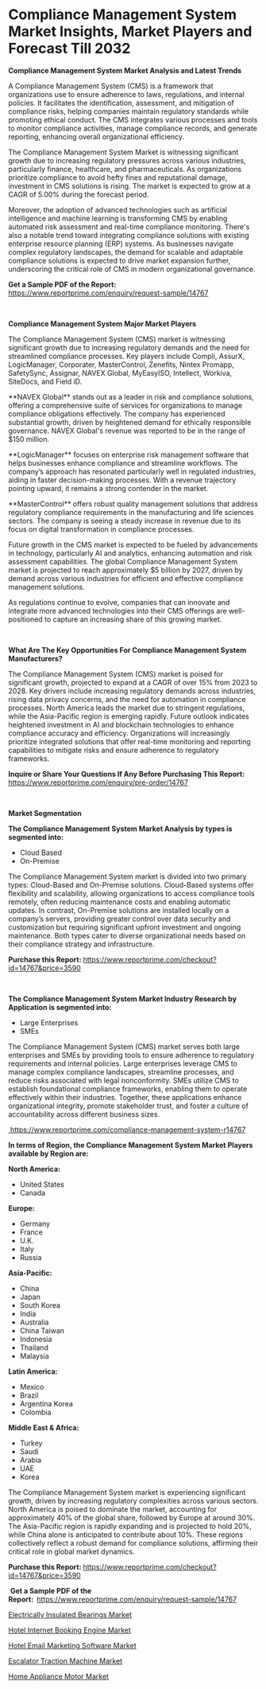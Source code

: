 <p><h1>Compliance Management System Market Insights, Market Players and Forecast Till 2032</h1></p><p><strong>Compliance Management System Market Analysis and Latest Trends</strong></p>
<p><p>A Compliance Management System (CMS) is a framework that organizations use to ensure adherence to laws, regulations, and internal policies. It facilitates the identification, assessment, and mitigation of compliance risks, helping companies maintain regulatory standards while promoting ethical conduct. The CMS integrates various processes and tools to monitor compliance activities, manage compliance records, and generate reporting, enhancing overall organizational efficiency.</p><p>The Compliance Management System Market is witnessing significant growth due to increasing regulatory pressures across various industries, particularly finance, healthcare, and pharmaceuticals. As organizations prioritize compliance to avoid hefty fines and reputational damage, investment in CMS solutions is rising. The market is expected to grow at a CAGR of 5.00% during the forecast period. </p><p>Moreover, the adoption of advanced technologies such as artificial intelligence and machine learning is transforming CMS by enabling automated risk assessment and real-time compliance monitoring. There's also a notable trend toward integrating compliance solutions with existing enterprise resource planning (ERP) systems. As businesses navigate complex regulatory landscapes, the demand for scalable and adaptable compliance solutions is expected to drive market expansion further, underscoring the critical role of CMS in modern organizational governance.</p></p>
<p><strong>Get a Sample PDF of the Report:&nbsp;</strong> <a href="https://www.reportprime.com/enquiry/request-sample/14767?utm_campaign=2290&utm_medium=2&utm_source=Github&utm_content=ia&utm_term=20032025&utm_id=compliance-management-system">https://www.reportprime.com/enquiry/request-sample/14767</a></p>
<p>&nbsp;</p>
<p><strong>Compliance Management System Major Market Players</strong></p>
<p><p>The Compliance Management System (CMS) market is witnessing significant growth due to increasing regulatory demands and the need for streamlined compliance processes. Key players include Compli, AssurX, LogicManager, Corporater, MasterControl, Zenefits, Nintex Promapp, SafetySync, Assignar, NAVEX Global, MyEasyISO, Intellect, Workiva, SiteDocs, and Field iD.</p><p>**NAVEX Global** stands out as a leader in risk and compliance solutions, offering a comprehensive suite of services for organizations to manage compliance obligations effectively. The company has experienced substantial growth, driven by heightened demand for ethically responsible governance. NAVEX Global's revenue was reported to be in the range of $150 million.</p><p>**LogicManager** focuses on enterprise risk management software that helps businesses enhance compliance and streamline workflows. The company’s approach has resonated particularly well in regulated industries, aiding in faster decision-making processes. With a revenue trajectory pointing upward, it remains a strong contender in the market.</p><p>**MasterControl** offers robust quality management solutions that address regulatory compliance requirements in the manufacturing and life sciences sectors. The company is seeing a steady increase in revenue due to its focus on digital transformation in compliance processes.</p><p>Future growth in the CMS market is expected to be fueled by advancements in technology, particularly AI and analytics, enhancing automation and risk assessment capabilities. The global Compliance Management System market is projected to reach approximately $5 billion by 2027, driven by demand across various industries for efficient and effective compliance management solutions.</p><p>As regulations continue to evolve, companies that can innovate and integrate more advanced technologies into their CMS offerings are well-positioned to capture an increasing share of this growing market.</p></p>
<p>&nbsp;</p>
<p><strong>What Are The Key Opportunities For Compliance Management System Manufacturers?</strong></p>
<p><p>The Compliance Management System (CMS) market is poised for significant growth, projected to expand at a CAGR of over 15% from 2023 to 2028. Key drivers include increasing regulatory demands across industries, rising data privacy concerns, and the need for automation in compliance processes. North America leads the market due to stringent regulations, while the Asia-Pacific region is emerging rapidly. Future outlook indicates heightened investment in AI and blockchain technologies to enhance compliance accuracy and efficiency. Organizations will increasingly prioritize integrated solutions that offer real-time monitoring and reporting capabilities to mitigate risks and ensure adherence to regulatory frameworks.</p></p>
<p><strong>Inquire or Share Your Questions If Any Before Purchasing This Report:</strong> <a href="https://www.reportprime.com/enquiry/pre-order/14767?utm_campaign=2290&utm_medium=2&utm_source=Github&utm_content=ia&utm_term=20032025&utm_id=compliance-management-system">https://www.reportprime.com/enquiry/pre-order/14767</a></p>
<p>&nbsp;</p>
<p><strong>Market Segmentation</strong></p>
<p><strong>The Compliance Management System Market Analysis by types is segmented into:</strong></p>
<p><ul><li>Cloud Based</li><li>On-Premise</li></ul></p>
<p><p>The Compliance Management System market is divided into two primary types: Cloud-Based and On-Premise solutions. Cloud-Based systems offer flexibility and scalability, allowing organizations to access compliance tools remotely, often reducing maintenance costs and enabling automatic updates. In contrast, On-Premise solutions are installed locally on a company’s servers, providing greater control over data security and customization but requiring significant upfront investment and ongoing maintenance. Both types cater to diverse organizational needs based on their compliance strategy and infrastructure.</p></p>
<p><strong>Purchase this Report:&nbsp;</strong><a href="https://www.reportprime.com/checkout?id=14767&price=3590&utm_campaign=2290&utm_medium=2&utm_source=Github&utm_content=ia&utm_term=20032025&utm_id=compliance-management-system">https://www.reportprime.com/checkout?id=14767&price=3590</a></p>
<p>&nbsp;</p>
<p><strong>The Compliance Management System Market Industry Research by Application is segmented into:</strong></p>
<p><ul><li>Large Enterprises</li><li>SMEs</li></ul></p>
<p><p>The Compliance Management System (CMS) market serves both large enterprises and SMEs by providing tools to ensure adherence to regulatory requirements and internal policies. Large enterprises leverage CMS to manage complex compliance landscapes, streamline processes, and reduce risks associated with legal nonconformity. SMEs utilize CMS to establish foundational compliance frameworks, enabling them to operate effectively within their industries. Together, these applications enhance organizational integrity, promote stakeholder trust, and foster a culture of accountability across different business sizes.</p></p>
<p><a href="https://www.reportprime.com/compliance-management-system-r14767?utm_campaign=2290&utm_medium=2&utm_source=Github&utm_content=ia&utm_term=20032025&utm_id=compliance-management-system">&nbsp;https://www.reportprime.com/compliance-management-system-r14767</a></p>
<p><strong>In terms of Region, the Compliance Management System Market Players available by Region are:</strong></p>
<p>
    <p> <strong> North America: </strong>
        <ul>
            <li>United States</li>
            <li>Canada</li>
        </ul>
        </p> 
    <p> <strong> Europe: </strong>
        <ul>
            <li>Germany</li>
            <li>France</li>
            <li>U.K.</li>
            <li>Italy</li>
            <li>Russia</li>
        </ul>
        </p> 
    <p> <strong> Asia-Pacific: </strong>
        <ul>
            <li>China</li>
            <li>Japan</li>
            <li>South Korea</li>
            <li>India</li>
            <li>Australia</li>
            <li>China Taiwan</li>
            <li>Indonesia</li>
            <li>Thailand</li>
            <li>Malaysia</li>
        </ul>
        </p> 
    <p> <strong> Latin America: </strong>
        <ul>
            <li>Mexico</li>
            <li>Brazil</li>
            <li>Argentina Korea</li>
            <li>Colombia</li>
        </ul>
        </p> 
    <p> <strong> Middle East & Africa: </strong>
        <ul>
            <li>Turkey</li>
            <li>Saudi</li>
            <li>Arabia</li>
            <li>UAE</li>
            <li>Korea</li>
        </ul>
    </p>
    </p>
<p><p>The Compliance Management System market is experiencing significant growth, driven by increasing regulatory complexities across various sectors. North America is poised to dominate the market, accounting for approximately 40% of the global share, followed by Europe at around 30%. The Asia-Pacific region is rapidly expanding and is projected to hold 20%, while China alone is anticipated to contribute about 10%. These regions collectively reflect a robust demand for compliance solutions, affirming their critical role in global market dynamics.</p></p>
<p><strong>Purchase this Report: </strong><a href="https://www.reportprime.com/checkout?id=14767&price=3590&utm_campaign=2290&utm_medium=2&utm_source=Github&utm_content=ia&utm_term=20032025&utm_id=compliance-management-system">https://www.reportprime.com/checkout?id=14767&price=3590</a></p>
<p>&nbsp;<strong>Get a Sample PDF of the Report:&nbsp;&nbsp;</strong><a href="https://www.reportprime.com/enquiry/request-sample/14767?utm_campaign=2290&utm_medium=2&utm_source=Github&utm_content=ia&utm_term=20032025&utm_id=compliance-management-system">https://www.reportprime.com/enquiry/request-sample/14767</a></p>
<p><strong></strong></p>
<p><p><a href="https://www.linkedin.com/pulse/industry-insights-global-electrically-insulated-bearings-markets-vh1bf?utm_campaign=2290&utm_medium=2&utm_source=Github&utm_content=ia&utm_term=20032025&utm_id=compliance-management-system">Electrically Insulated Bearings Market</a></p><p><a href="https://github.com/chillwervenu/Market-Research-Report-List-1/blob/main/hotel-internet-booking-engine-market.md?utm_campaign=2290&utm_medium=2&utm_source=Github&utm_content=ia&utm_term=20032025&utm_id=compliance-management-system">Hotel Internet Booking Engine Market</a></p><p><a href="https://github.com/yodhafirorae/Market-Research-Report-List-1/blob/main/hotel-email-marketing-software-market.md?utm_campaign=2290&utm_medium=2&utm_source=Github&utm_content=ia&utm_term=20032025&utm_id=compliance-management-system">Hotel Email Marketing Software Market</a></p><p><a href="https://www.linkedin.com/pulse/insight-escalator-traction-machine-market-size-expected-cagr-gqnef?utm_campaign=2290&utm_medium=2&utm_source=Github&utm_content=ia&utm_term=20032025&utm_id=compliance-management-system">Escalator Traction Machine Market</a></p><p><a href="https://www.linkedin.com/pulse/home-appliance-motor-market-size-expected-grow-127-cagr-xrynf?utm_campaign=2290&utm_medium=2&utm_source=Github&utm_content=ia&utm_term=20032025&utm_id=compliance-management-system">Home Appliance Motor Market</a></p></p>